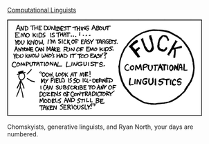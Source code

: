 [Computational Linguists](https://xkcd.com/114)

![Computational Linguists](./random_comic.png)

Chomskyists, generative linguists, and Ryan North, your days are numbered.

